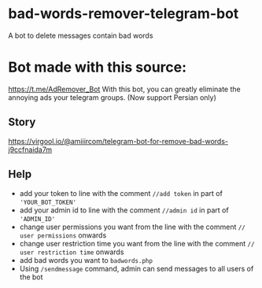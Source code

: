 # bad-words-remover-telegram-bot
 A bot to delete messages contain bad words
 
# Bot made with this source:
 https://t.me/AdRemover_Bot
 With this bot, you can greatly eliminate the annoying ads your telegram groups. (Now support Persian only)
## Story
 https://virgool.io/@amiiircom/telegram-bot-for-remove-bad-words-j9ccfnaida7m
## Help
 - add your token to line with the comment `//add token` in part of `'YOUR_BOT_TOKEN'`
 - add your admin id to line with the comment `//admin id` in part of `'ADMIN_ID'`
 - change user permissions you want from the line with the comment `// user permissions` onwards
 - change user restriction time you want from the line with the comment `// user restriction time` onwards
 - add bad words you want to `badwords.php`
 - Using `/sendmessage` command, admin can send messages to all users of the bot
 
 
